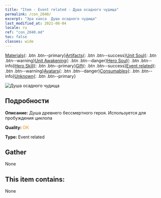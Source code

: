 ```yaml
---
title: "Item - Event related - Душа осадного чудища"
permalink: /con_2040/
excerpt: "Эра хаоса  Душа осадного чудища"
last_modified_at: 2021-08-04
locale: ru
ref: "con_2040.md"
toc: false
classes: wide
---
```

 [Materials](/ItemsRU/){: .btn .btn--primary}[Artifacts](/ItemsRU/Artifacts/){: .btn .btn--success}[Unit Soul](/ItemsRU/UnitSoul/){: .btn .btn--warning}[Unit Awakening](/ItemsRU/UnitAwakening/){: .btn .btn--danger}[Hero Soul](/ItemsRU/HeroSoul/){: .btn .btn--info}[Hero Skill](/ItemsRU/HeroSkill/){: .btn .btn--primary}[Gift](/ItemsRU/Gift/){: .btn .btn--success}[Event related](/ItemsRU/Events/){: .btn .btn--warning}[Avatars](/ItemsRU/Avatars/){: .btn .btn--danger}[Consumables](/ItemsRU/Consumables/){: .btn .btn--info}[Unknown](/ItemsRU/Unknown/){: .btn .btn--primary}

 ![Душа осадного чудища](/images/t/juexing_406.jpg)

## Подробности
 **Описание:** Душа древнего бессмертного героя. Используется для пробуждения циклопа

 **Quality:** <span style="color: #FF8C00">OK</span>

 **Type:** Event related

## Gather

  None

## This item contains:

  None

